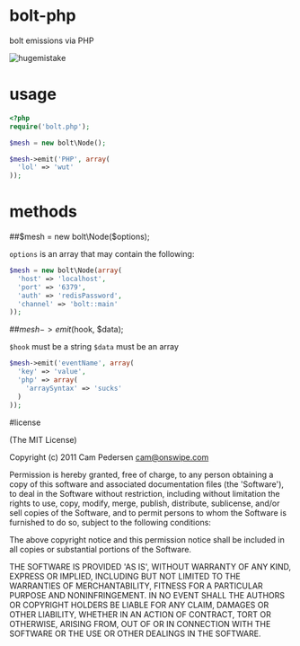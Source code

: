 # bolt-php

bolt emissions via PHP

![hugemistake](http://i.imgur.com/89zHS.gif)

# usage

````php
<?php
require('bolt.php');

$mesh = new bolt\Node();

$mesh->emit('PHP', array(
  'lol' => 'wut'
));
````

# methods

##$mesh = new bolt\Node($options);

`options` is an array that may contain the following:

````php
$mesh = new bolt\Node(array(
  'host' => 'localhost',
  'port' => '6379',
  'auth' => 'redisPassword',
  'channel' => 'bolt::main'
));
````

##$mesh->emit($hook, $data);

`$hook` must be a string
`$data` must be an array

````php
$mesh->emit('eventName', array(
  'key' => 'value',
  'php' => array(
    'arraySyntax' => 'sucks'
  )
));
````

#license

(The MIT License)

Copyright (c) 2011 Cam Pedersen <cam@onswipe.com>

Permission is hereby granted, free of charge, to any person obtaining a copy of this software and associated documentation files (the 'Software'), to deal in the Software without restriction, including without limitation the rights to use, copy, modify, merge, publish, distribute, sublicense, and/or sell copies of the Software, and to permit persons to whom the Software is furnished to do so, subject to the following conditions:

The above copyright notice and this permission notice shall be included in all copies or substantial portions of the Software.

THE SOFTWARE IS PROVIDED 'AS IS', WITHOUT WARRANTY OF ANY KIND, EXPRESS OR IMPLIED, INCLUDING BUT NOT LIMITED TO THE WARRANTIES OF MERCHANTABILITY, FITNESS FOR A PARTICULAR PURPOSE AND NONINFRINGEMENT. IN NO EVENT SHALL THE AUTHORS OR COPYRIGHT HOLDERS BE LIABLE FOR ANY CLAIM, DAMAGES OR OTHER LIABILITY, WHETHER IN AN ACTION OF CONTRACT, TORT OR OTHERWISE, ARISING FROM, OUT OF OR IN CONNECTION WITH THE SOFTWARE OR THE USE OR OTHER DEALINGS IN THE SOFTWARE.


